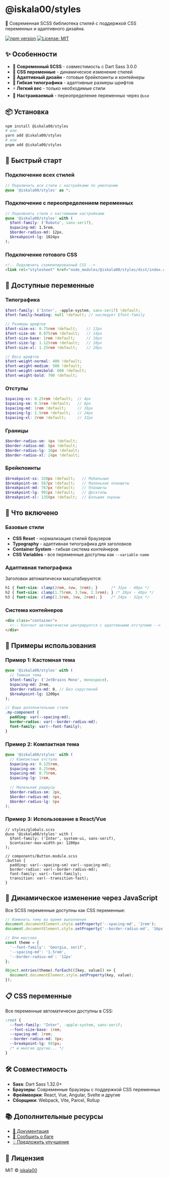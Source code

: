 # @iskala00/styles

🎨 Современная SCSS библиотека стилей с поддержкой CSS переменных и адаптивного дизайна.

[![npm version](https://badge.fury.io/js/@iskala00%2Fstyles.svg)](https://badge.fury.io/js/@iskala00%2Fstyles)
[![License: MIT](https://img.shields.io/badge/License-MIT-yellow.svg)](https://opensource.org/licenses/MIT)

## ✨ Особенности

- 🚀 **Современный SCSS** - совместимость с Dart Sass 3.0.0
- 🎯 **CSS переменные** - динамическое изменение стилей
- 📱 **Адаптивный дизайн** - готовые брейкпоинты и контейнеры
- 🎨 **Гибкая типографика** - адаптивные размеры шрифтов
- ⚡ **Легкий вес** - только необходимые стили
- 🔧 **Настраиваемый** - переопределение переменных через `@use`

## 📦 Установка

```bash
npm install @iskala00/styles
# или
yarn add @iskala00/styles
# или
pnpm add @iskala00/styles
```

## 🚀 Быстрый старт

### Подключение всех стилей

```scss
// Подключить все стили с настройками по умолчанию
@use '@iskala00/styles' as *;
```

### Подключение с переопределением переменных

```scss
// Подключить стили с кастомными настройками
@use '@iskala00/styles' with (
  $font-family: ('Roboto', sans-serif),
  $spacing-md: 1.5rem,
  $border-radius-md: 12px,
  $breakpoint-lg: 1024px
);
```

### Подключение готового CSS

```html
<!-- Подключить скомпилированный CSS -->
<link rel="stylesheet" href="node_modules/@iskala00/styles/dist/index.css">
```

## 🎨 Доступные переменные

### Типографика

```scss
$font-family: ('Inter', -apple-system, sans-serif) !default;
$font-family-heading: null !default; // наследует $font-family

// Размеры шрифтов
$font-size-xs: 0.75rem !default;    // 12px
$font-size-sm: 0.875rem !default;   // 14px  
$font-size-base: 1rem !default;     // 16px
$font-size-lg: 1.125rem !default;   // 18px
$font-size-xl: 1.25rem !default;    // 20px

// Веса шрифтов
$font-weight-normal: 400 !default;
$font-weight-medium: 500 !default;
$font-weight-semibold: 600 !default;
$font-weight-bold: 700 !default;
```

### Отступы

```scss
$spacing-xs: 0.25rem !default;  // 4px
$spacing-sm: 0.5rem !default;   // 8px
$spacing-md: 1rem !default;     // 16px
$spacing-lg: 1.5rem !default;   // 24px
$spacing-xl: 2rem !default;     // 32px
```

### Границы

```scss
$border-radius-sm: 4px !default;
$border-radius-md: 8px !default;
$border-radius-lg: 16px !default;
$border-radius-xl: 24px !default;
```

### Брейкпоинты

```scss
$breakpoint-xs: 320px !default;   // Мобильные
$breakpoint-sm: 567px !default;   // Маленькие планшеты
$breakpoint-md: 767px !default;   // Планшеты
$breakpoint-lg: 991px !default;   // Десктопы
$breakpoint-xl: 1350px !default;  // Большие экраны
```

## 📱 Что включено

### Базовые стили

- **CSS Reset** - нормализация стилей браузеров
- **Typography** - адаптивная типографика для заголовков
- **Container System** - гибкая система контейнеров
- **CSS Variables** - все переменные доступны как `--variable-name`

### Адаптивная типографика

Заголовки автоматически масштабируются:

```css
h1 { font-size: clamp(2rem, 4vw, 3rem); }      /* 32px - 48px */
h2 { font-size: clamp(1.75rem, 3.5vw, 2.5rem); } /* 28px - 40px */
h3 { font-size: clamp(1.5rem, 3vw, 2rem); }    /* 24px - 32px */
```

### Система контейнеров

```html
<div class="container">
  <!-- Контент автоматически центрируется с адаптивными отступами -->
</div>
```

## 🎯 Примеры использования

### Пример 1: Кастомная тема

```scss
@use '@iskala00/styles' with (
  // Темная тема
  $font-family: ('JetBrains Mono', monospace),
  $spacing-md: 2rem,
  $border-radius-md: 0, // Без скруглений
  $breakpoint-lg: 1200px
);

// Ваши дополнительные стили
.my-component {
  padding: var(--spacing-md);
  border-radius: var(--border-radius-md);
  font-family: var(--font-family);
}
```

### Пример 2: Компактная тема

```scss
@use '@iskala00/styles' with (
  // Компактные отступы
  $spacing-xs: 0.125rem,
  $spacing-sm: 0.25rem,
  $spacing-md: 0.75rem,
  $spacing-lg: 1rem,
  
  // Маленькие радиусы
  $border-radius-sm: 2px,
  $border-radius-md: 4px,
  $border-radius-lg: 6px
);
```

### Пример 3: Использование в React/Vue

```tsx
// styles/globals.scss
@use '@iskala00/styles' with (
  $font-family: ('Inter', system-ui, sans-serif),
  $container-max-width-px: 1200px
);

// components/Button.module.scss  
.button {
  padding: var(--spacing-sm) var(--spacing-md);
  border-radius: var(--border-radius-md);
  font-family: var(--font-family);
  transition: var(--transition-fast);
}
```

## 🔧 Динамическое изменение через JavaScript

Все SCSS переменные доступны как CSS переменные:

```javascript
// Изменить тему во время выполнения
document.documentElement.style.setProperty('--spacing-md', '2rem');
document.documentElement.style.setProperty('--border-radius-md', '16px');

// Или массово
const theme = {
  '--font-family': 'Georgia, serif',
  '--spacing-md': '1.5rem',
  '--border-radius-md': '12px'
};

Object.entries(theme).forEach(([key, value]) => {
  document.documentElement.style.setProperty(key, value);
});
```

## 📋 CSS переменные

Все переменные автоматически доступны в CSS:

```css
:root {
  --font-family: "Inter", -apple-system, sans-serif;
  --font-size-base: 1rem;
  --spacing-md: 1rem;
  --border-radius-md: 8px;
  --breakpoint-lg: 991px;
  /* и многие другие... */
}
```

## 🛠️ Совместимость

- **Sass**: Dart Sass 1.32.0+
- **Браузеры**: Современные браузеры с поддержкой CSS переменных
- **Фреймворки**: React, Vue, Angular, Svelte и другие
- **Сборщики**: Webpack, Vite, Parcel, Rollup

## 📚 Дополнительные ресурсы

- [📖 Документация](https://github.com/iskala00/styles)
- [🐛 Сообщить о баге](https://github.com/iskala00/styles/issues)
- [💡 Предложить улучшение](https://github.com/iskala00/styles/issues)

## 📄 Лицензия

MIT © [iskala00](https://github.com/iskala00)